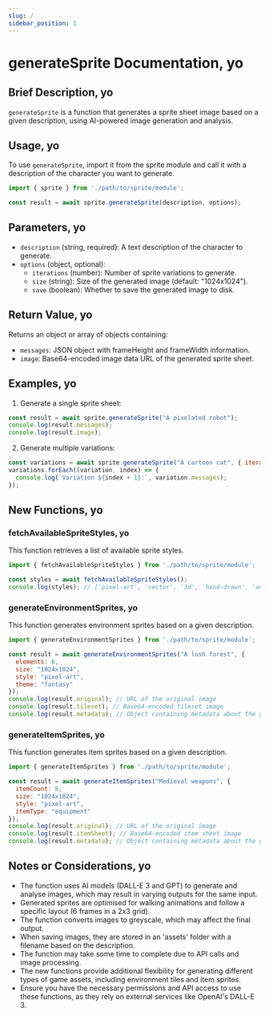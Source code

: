 ```yaml
---
slug: /
sidebar_position: 1
---
```


# generateSprite Documentation, yo

## Brief Description, yo

`generateSprite` is a function that generates a sprite sheet image based on a given description, using AI-powered image generation and analysis.

## Usage, yo

To use `generateSprite`, import it from the sprite module and call it with a description of the character you want to generate.

```javascript
import { sprite } from './path/to/sprite/module';

const result = await sprite.generateSprite(description, options);
```

## Parameters, yo

- `description` (string, required): A text description of the character to generate.
- `options` (object, optional):
  - `iterations` (number): Number of sprite variations to generate.
  - `size` (string): Size of the generated image (default: "1024x1024").
  - `save` (boolean): Whether to save the generated image to disk.

## Return Value, yo

Returns an object or array of objects containing:
- `messages`: JSON object with frameHeight and frameWidth information.
- `image`: Base64-encoded image data URL of the generated sprite sheet.

## Examples, yo

1. Generate a single sprite sheet:
```javascript
const result = await sprite.generateSprite("A pixelated robot");
console.log(result.messages);
console.log(result.image);
```

2. Generate multiple variations:
```javascript
const variations = await sprite.generateSprite("A cartoon cat", { iterations: 3 });
variations.forEach((variation, index) => {
  console.log(`Variation ${index + 1}:`, variation.messages);
});
```

## New Functions, yo

### fetchAvailableSpriteStyles, yo

This function retrieves a list of available sprite styles.

```javascript
import { fetchAvailableSpriteStyles } from './path/to/sprite/module';

const styles = await fetchAvailableSpriteStyles();
console.log(styles); // ['pixel-art', 'vector', '3d', 'hand-drawn', 'anime']
```

### generateEnvironmentSprites, yo

This function generates environment sprites based on a given description.

```javascript
import { generateEnvironmentSprites } from './path/to/sprite/module';

const result = await generateEnvironmentSprites("A lush forest", {
  elements: 6,
  size: "1024x1024",
  style: "pixel-art",
  theme: "fantasy"
});
console.log(result.original); // URL of the original image
console.log(result.tileset); // Base64-encoded tileset image
console.log(result.metadata); // Object containing metadata about the generated sprites
```

### generateItemSprites, yo

This function generates item sprites based on a given description.

```javascript
import { generateItemSprites } from './path/to/sprite/module';

const result = await generateItemSprites("Medieval weapons", {
  itemCount: 8,
  size: "1024x1024",
  style: "pixel-art",
  itemType: "equipment"
});
console.log(result.original); // URL of the original image
console.log(result.itemSheet); // Base64-encoded item sheet image
console.log(result.metadata); // Object containing metadata about the generated items
```

## Notes or Considerations, yo

- The function uses AI models (DALL-E 3 and GPT) to generate and analyse images, which may result in varying outputs for the same input.
- Generated sprites are optimised for walking animations and follow a specific layout (6 frames in a 2x3 grid).
- The function converts images to greyscale, which may affect the final output.
- When saving images, they are stored in an 'assets' folder with a filename based on the description.
- The function may take some time to complete due to API calls and image processing.
- The new functions provide additional flexibility for generating different types of game assets, including environment tiles and item sprites.
- Ensure you have the necessary permissions and API access to use these functions, as they rely on external services like OpenAI's DALL-E 3.
